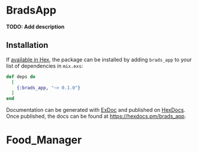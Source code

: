 # BradsApp

**TODO: Add description**

## Installation

If [available in Hex](https://hex.pm/docs/publish), the package can be installed
by adding `brads_app` to your list of dependencies in `mix.exs`:

```elixir
def deps do
  [
    {:brads_app, "~> 0.1.0"}
  ]
end
```

Documentation can be generated with [ExDoc](https://github.com/elixir-lang/ex_doc)
and published on [HexDocs](https://hexdocs.pm). Once published, the docs can
be found at <https://hexdocs.pm/brads_app>.

# Food_Manager
